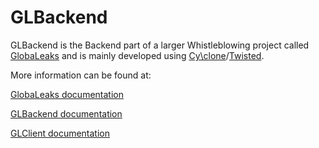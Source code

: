 # GLBackend

GLBackend is the Backend part of a larger Whistleblowing project called  [GlobaLeaks](https://github.com/globaleaks/GlobaLeaks/wiki/) and is mainly developed using [Cy\clone](https://github.com/fiorix/cyclone)/[Twisted](https://twistedmatrix.com).

More information can be found at:

[GlobaLeaks documentation](https://github.com/globaleaks/GlobaLeaks/wiki)

[GLBackend documentation](https://github.com/globaleaks/GLBackend/wiki)

[GLClient documentation](https://github.com/globaleaks/GLClient/wiki)
